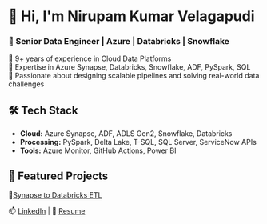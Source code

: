 # 👋 Hi, I'm Nirupam Kumar Velagapudi
### 🚀 Senior Data Engineer | Azure | Databricks | Snowflake

🔹 9+ years of experience in Cloud Data Platforms  
🔹 Expertise in Azure Synapse, Databricks, Snowflake, ADF, PySpark, SQL  
🔹 Passionate about designing scalable pipelines and solving real-world data challenges

## 🛠️ Tech Stack
- **Cloud:** Azure Synapse, ADF, ADLS Gen2, Snowflake, Databricks
- **Processing:** PySpark, Delta Lake, T-SQL, SQL Server, ServiceNow APIs
- **Tools:** Azure Monitor, GitHub Actions, Power BI

## 📌 Featured Projects
🔸[Synapse to Databricks ETL](https://github.com/vnks18/Azure_Synapse_to_Databricks_ETL)

📫 [LinkedIn](https://linkedin.com/in/nirupam-kumar-velagapudi/) | 📁 [Resume](#)
